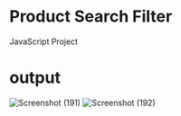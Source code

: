 # Product Search Filter
 JavaScript Project 

 # output
 
![Screenshot (191)](https://github.com/sajil86/Product-Search-Filter/assets/89699542/39a989e5-0be2-4664-b83c-6b3bf907722e)
![Screenshot (192)](https://github.com/sajil86/Product-Search-Filter/assets/89699542/ebb87db8-154c-48e6-89ce-8ba6e3132fc1)

